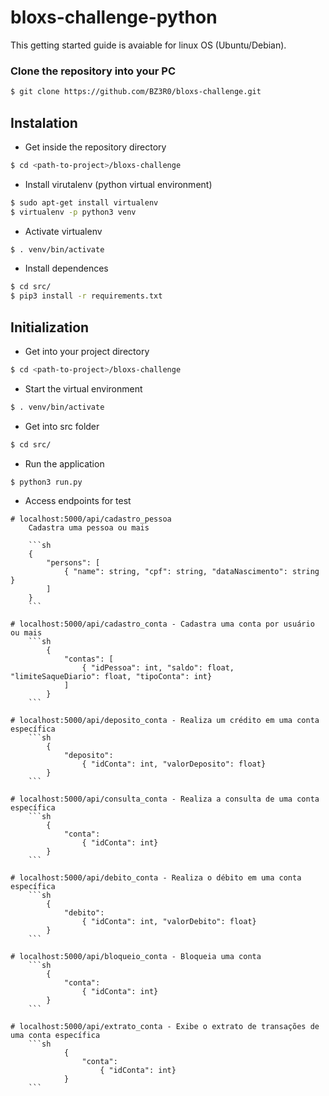 # bloxs-challenge-python

This getting started guide is avaiable for linux OS (Ubuntu/Debian).

### Clone the repository into your PC
```sh
$ git clone https://github.com/BZ3R0/bloxs-challenge.git
```

## Instalation

- Get inside the repository directory

```sh
$ cd <path-to-project>/bloxs-challenge
```

- Install virutalenv (python virtual environment)

```sh
$ sudo apt-get install virtualenv
$ virtualenv -p python3 venv
```

- Activate virtualenv

```sh
$ . venv/bin/activate
```

- Install dependences

```sh
$ cd src/
$ pip3 install -r requirements.txt
```

## Initialization

- Get into your project directory

```sh
$ cd <path-to-project>/bloxs-challenge
```

- Start the virtual environment
```sh
$ . venv/bin/activate
```

- Get into src folder

```sh
$ cd src/
```

- Run the application

```sh
$ python3 run.py
```

- Access endpoints for test

```
# localhost:5000/api/cadastro_pessoa
    Cadastra uma pessoa ou mais

    ```sh
    {
        "persons": [
            { "name": string, "cpf": string, "dataNascimento": string }
        ]
    }
    ```

# localhost:5000/api/cadastro_conta - Cadastra uma conta por usuário ou mais
    ```sh
        {
            "contas": [
                { "idPessoa": int, "saldo": float, "limiteSaqueDiario": float, "tipoConta": int}
            ]
        }
    ```

# localhost:5000/api/deposito_conta - Realiza um crédito em uma conta específica
    ```sh
        {
            "deposito":
                { "idConta": int, "valorDeposito": float}
        }
    ```

# localhost:5000/api/consulta_conta - Realiza a consulta de uma conta específica
    ```sh
        {
            "conta":
                { "idConta": int}
        }
    ```

# localhost:5000/api/debito_conta - Realiza o débito em uma conta específica
    ```sh
        {
            "debito":
                { "idConta": int, "valorDebito": float}
        }
    ```

# localhost:5000/api/bloqueio_conta - Bloqueia uma conta
    ```sh
        {
            "conta":
                { "idConta": int}
        }
    ```
    
# localhost:5000/api/extrato_conta - Exibe o extrato de transações de uma conta específica
    ```sh
            {
                "conta":
                    { "idConta": int}
            }
    ```
```